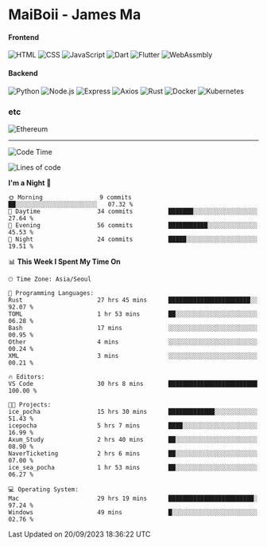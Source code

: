 # MaiBoii - James Ma

#### Frontend
![HTML](https://img.shields.io/badge/-HTML-E34F26?style=flat-square&logo=html5&logoColor=white)
![CSS](https://img.shields.io/badge/-CSS-1572B6?style=flat-square&logo=css3)
![JavaScript](https://img.shields.io/badge/-JavaScript-F7DF1E?style=flat-square&logo=javascript&logoColor=black)
![Dart](https://img.shields.io/badge/-Dart-0175C2?style=flat-square&logo=dart)
![Flutter](https://img.shields.io/badge/-Flutter-02569B?style=flat-square&logo=flutter)
![WebAssmbly](https://img.shields.io/badge/-WebAssembly-654FF0?style=flat-square&logo=webassembly&logoColor=white)


#### Backend
![Python](https://img.shields.io/badge/-Python-3776AB?style=flat-square&logo=python&logoColor=white)
![Node.js](https://img.shields.io/badge/-Node.js-339933?style=flat-square&logo=node.js&logoColor=white)
![Express](https://img.shields.io/badge/-Express-339933?style=flat-square&logo=express&logoColor=white)
![Axios](https://img.shields.io/badge/-Axios-5A29E4?style=flat-square&logo=axios&logoColor=white)
![Rust](https://img.shields.io/badge/-Rust-000000?style=flat-square&logo=rust&logoColor=white)
![Docker](https://img.shields.io/badge/-Docker-2496ED?style=flat-square&logo=docker&logoColor=white)
![Kubernetes](https://img.shields.io/badge/-Kubernetes-326CE5?style=flat-square&logo=kubernetes&logoColor=white)


### etc
![Ethereum](https://img.shields.io/badge/-Ethereum-3C3C3D?style=flat-square&logo=ethereum&logoColor=white)

---
<!--START_SECTION:waka-->
![Code Time](http://img.shields.io/badge/Code%20Time-657%20hrs%2059%20mins-blue)

![Lines of code](https://img.shields.io/badge/From%20Hello%20World%20I%27ve%20Written-54.4%20thousand%20lines%20of%20code-blue)

**I'm a Night 🦉** 

```text
🌞 Morning                9 commits           ██░░░░░░░░░░░░░░░░░░░░░░░   07.32 % 
🌆 Daytime                34 commits          ███████░░░░░░░░░░░░░░░░░░   27.64 % 
🌃 Evening                56 commits          ███████████░░░░░░░░░░░░░░   45.53 % 
🌙 Night                  24 commits          █████░░░░░░░░░░░░░░░░░░░░   19.51 % 
```


📊 **This Week I Spent My Time On** 

```text
🕑︎ Time Zone: Asia/Seoul

💬 Programming Languages: 
Rust                     27 hrs 45 mins      ███████████████████████░░   92.07 % 
TOML                     1 hr 53 mins        ██░░░░░░░░░░░░░░░░░░░░░░░   06.28 % 
Bash                     17 mins             ░░░░░░░░░░░░░░░░░░░░░░░░░   00.95 % 
Other                    4 mins              ░░░░░░░░░░░░░░░░░░░░░░░░░   00.24 % 
XML                      3 mins              ░░░░░░░░░░░░░░░░░░░░░░░░░   00.21 % 

🔥 Editors: 
VS Code                  30 hrs 8 mins       █████████████████████████   100.00 % 

🐱‍💻 Projects: 
ice_pocha                15 hrs 30 mins      █████████████░░░░░░░░░░░░   51.43 % 
icepocha                 5 hrs 7 mins        ████░░░░░░░░░░░░░░░░░░░░░   16.99 % 
Axum_Study               2 hrs 40 mins       ██░░░░░░░░░░░░░░░░░░░░░░░   08.90 % 
NaverTicketing           2 hrs 6 mins        ██░░░░░░░░░░░░░░░░░░░░░░░   07.00 % 
ice_sea_pocha            1 hr 53 mins        ██░░░░░░░░░░░░░░░░░░░░░░░   06.27 % 

💻 Operating System: 
Mac                      29 hrs 19 mins      ████████████████████████░   97.24 % 
Windows                  49 mins             █░░░░░░░░░░░░░░░░░░░░░░░░   02.76 % 
```


 Last Updated on 20/09/2023 18:36:22 UTC
<!--END_SECTION:waka-->

